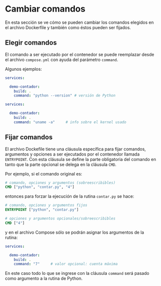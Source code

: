 # Cambiar comandos 

En esta sección se ve cómo se pueden
cambiar los comandos elegidos en el archivo Dockerfile
y también como éstos pueden ser fijados.

## Elegir comandos

El comando a ser ejecutado por el contenedor
se puede reemplazar desde el archivo `compose.yml`
con ayuda del parámetro `command`.

Algunos ejemplos:


```yaml hl_lines="5" title="compose.yml - sobreescribir comandos"
services:

  demo-contador:
    build: .
    command: "python --version" # versión de Python
```


```yaml hl_lines="5" title="compose.yml - sobreescribir comandos"
services:

  demo-contador:
    build: .
    command: "uname -a"     # info sobre el kernel usado
```



## Fijar comandos



El archivo Dockefile tiene una cláusula específica
para fijar comandos, argumentos y opciones
a ser ejecutados por el contenedor llamada `ENTRYPOINT`.
Con esta cláusula se define
la parte obligatoria del comando
en tanto que la parte opcional
se delega en la cláusula `CMD`.


Por ejemplo, si el comando original es:

```Dockerfile title="Dcokerfile - comando sobreescribible"
# comando, opciones y argumentos (sobreescribibles)
CMD ["python", "contar.py", "4"]
``` 

entonces para forzar la ejecución de la rutina `contar.py` se hace:

```Dockerfile title="Dockerfile - comando fijo"
# comando, opciones y argumentos fijos
ENTRYPOINT ["python", "contar.py"]

# opciones y argumentos opcionales/sobreescribibles
CMD ["4"]
``` 

y en el archivo Compose sólo se podrán asignar
los argumentos de la rutina:

```yaml hl_lines="5" title="compose.yml - sobreescribir argumentos"
services:

  demo-contador:
    build: .
    command: "7"     # valor opcional: cuenta máxima
```

En este caso
todo lo que se ingrese con la cláusula `command`
será pasado como argumento a la rutina de Python.